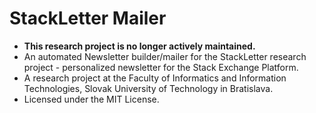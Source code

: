 # StackLetter Mailer

- **This research project is no longer actively maintained.**
- An automated Newsletter builder/mailer for the StackLetter research project - personalized newsletter for the Stack Exchange Platform.
- A research project at the Faculty of Informatics and Information Technologies, Slovak University of Technology in Bratislava.
- Licensed under the MIT License.
